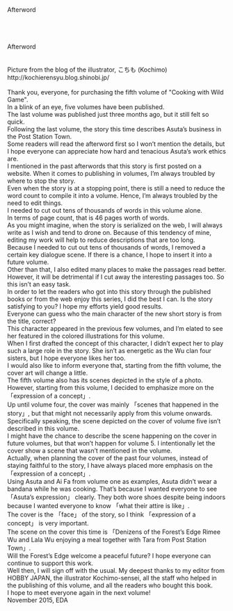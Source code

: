 <br/>
<br/>
Afterword<br/>
<br/>
<br/>
<br/>
<br/>
Afterword<br/>
<br/>
<br/>
Picture from the blog of the illustrator, こちも (Kochimo) http://kochierensyu.blog.shinobi.jp/<br/>
<br/>
Thank you, everyone, for purchasing the fifth volume of "Cooking with Wild Game".<br/>
In a blink of an eye, five volumes have been published.<br/>
The last volume was published just three months ago, but it still felt so quick.<br/>
Following the last volume, the story this time describes Asuta’s business in the Post Station Town.<br/>
Some readers will read the afterword first so I won’t mention the details, but I hope everyone can appreciate how hard and tenacious Asuta’s work ethics are.<br/>
I mentioned in the past afterwords that this story is first posted on a website. When it comes to publishing in volumes, I’m always troubled by where to stop the story.<br/>
Even when the story is at a stopping point, there is still a need to reduce the word count to compile it into a volume. Hence, I’m always troubled by the need to edit things.<br/>
I needed to cut out tens of thousands of words in this volume alone.<br/>
In terms of page count, that is 46 pages worth of words.<br/>
As you might imagine, when the story is serialized on the web, I will always write as I wish and tend to drone on. Because of this tendency of mine, editing my work will help to reduce descriptions that are too long.<br/>
Because I needed to cut out tens of thousands of words, I removed a certain key dialogue scene. If there is a chance, I hope to insert it into a future volume.<br/>
Other than that, I also edited many places to make the passages read better.<br/>
However, it will be detrimental if I cut away the interesting passages too. So this isn’t an easy task.<br/>
In order to let the readers who got into this story through the published books or from the web enjoy this series, I did the best I can. Is the story satisfying to you? I hope my efforts yield good results.<br/>
Everyone can guess who the main character of the new short story is from the title, correct?<br/>
This character appeared in the previous few volumes, and I’m elated to see her featured in the colored illustrations for this volume.<br/>
When I first drafted the concept of this character, I didn’t expect her to play such a large role in the story. She isn’t as energetic as the Wu clan four sisters, but I hope everyone likes her too.<br/>
I would also like to inform everyone that, starting from the fifth volume, the cover art will change a little.<br/>
The fifth volume also has its scenes depicted in the style of a photo. However, starting from this volume, I decided to emphasize more on the 「expression of a concept」.<br/>
Up until volume four, the cover was mainly 「scenes that happened in the story」, but that might not necessarily apply from this volume onwards.<br/>
Specifically speaking, the scene depicted on the cover of volume five isn’t described in this volume.<br/>
I might have the chance to describe the scene happening on the cover in future volumes, but that won’t happen for volume 5. I intentionally let the cover show a scene that wasn’t mentioned in the volume.<br/>
Actually, when planning the cover of the past four volumes, instead of staying faithful to the story, I have always placed more emphasis on the 「expression of a concept」.<br/>
Using Asuta and Ai Fa from volume one as examples, Asuta didn’t wear a bandana while he was cooking. That’s because I wanted everyone to see 「Asuta’s expression」 clearly. They both wore shoes despite being indoors because I wanted everyone to know 「what their attire is like」.<br/>
The cover is the 「face」 of the story, so I think 「expression of a concept」 is very important.<br/>
The scene on the cover this time is 「Denizens of the Forest’s Edge Rimee Wu and Lala Wu enjoying a meal together with Tara from Post Station Town」.<br/>
Will the Forest’s Edge welcome a peaceful future? I hope everyone can continue to support this work.<br/>
Well then, I will sign off with the usual. My deepest thanks to my editor from HOBBY JAPAN, the illustrator Kochimo-sensei, all the staff who helped in the publishing of this volume, and all the readers who bought this book.<br/>
I hope to meet everyone again in the next volume!<br/>
November 2015, EDA<br/>
<br/>
<br/>
